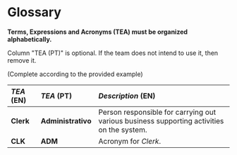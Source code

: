 # Glossary

**Terms, Expressions and Acronyms (TEA) must be organized alphabetically.**

Column "TEA (PT)" is optional. If the team does not intend to use it, then remove it.

(Complete according to the provided example)

| **_TEA_** (EN)  | **_TEA_** (PT) | **_Description_** (EN)                                           |                                       
|:------------------------|:-----------------|:--------------------------------------------|
| **Clerk** | **Administrativo** | Person responsible for carrying out various business supporting activities on the system. |
| **CLK** | **ADM** | Acronym for _Clerk_.|